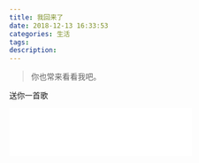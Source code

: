 ```yaml
---
title: 我回来了
date: 2018-12-13 16:33:53
categories: 生活
tags:
description:
---
```

>你也常来看看我吧。  

送你一首歌

<iframe frameborder="no" border="0" marginwidth="0" marginheight="0" width=330 height=86 src="//music.163.com/outchain/player?type=2&id=1329622662&auto=1&height=66"></iframe>